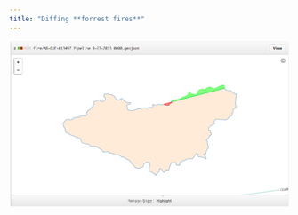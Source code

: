 ```yaml
---
title: "Diffing **forrest fires**"
---
```


![National Park Service Forrest Fire Diff](images/nps.png)
